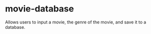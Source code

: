 # movie-database
Allows users to input a movie, the genre of the movie, and save it to a database. 
